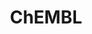 ---
bigquery: https://console.cloud.google.com/bigquery?p=patents-public-data&d=ebi_chembl&page=dataset
citation: '"The ChEMBL database in 2017." Anna Gaulton, Anne Hersey, Michał Nowotka,
  A Patrícia Bento, Jon Chambers, David Mendez, Prudence Mutowo, Francis Atkinson,
  Louisa J Bellis, Elena Cibrián-Uhalte, Mark Davies, Nathan Dedman, Anneli Karlsson,
  María Paula Magariños, John P Overington, George Papadatos, Ines Smit, Andrew R
  Leach Nucleic acids Research (2017) 45 (Database Issue), D945-D954'
contributors: European Bioinformatics Institute
cost: None
description: ChEMBL Data is a manually curated database of small molecules used in
  drug discovery, including information about existing patented drugs.
documentation: 'schema: https://www.ebi.ac.uk/chembl/db_schema


  '
last_edit: Mon, 04 Apr 2022 19:07:30 GMT
location: https://console.cloud.google.com/marketplace/product/google_patents_public_datasets/chembl
maintained_by: EMBL-EBI, an outstation of European Molecular Biology Laboratory
related_publications: '

  ChEMBL: towards direct deposition of bioassay data.


  Mendez D, Gaulton A, Bento AP, Chambers J, De Veij M, Félix E, Magariños MP, Mosquera
  JF, Mutowo P, Nowotka M, Gordillo-Marañón M, Hunter F, Junco L, Mugumbate G, Rodriguez-Lopez
  M, Atkinson F, Bosc N, Radoux CJ, Segura-Cabrera A, Hersey A, Leach AR.


  — Nucleic Acids Res. 2019; 47(D1):D930-D940. doi: 10.1093/nar/gky1075

  '
schema_fields: '[''ref_url'', ''site_name'', ''cell_ontology_id'', ''hba_lipinski'',
  ''biocomp_id'', ''priority'', ''toid'', ''ro3_pass'', ''first_in_class'', ''mw_monoisotopic'',
  ''tax_id'', ''curated_by'', ''efo_id'', ''prediction_method'', ''domain_id'', ''metref_id'',
  ''published_relation'', ''l5'', ''parameter_type'', ''ass_cls_map_id'', ''hbd'',
  ''class_level'', ''l2'', ''frac_code'', ''level4_description'', ''db_source'', ''enzyme_name'',
  ''downgraded'', ''canonical_smiles'', ''mol_hrac_id'', ''src_short_name'', ''met_id'',
  ''l4'', ''cell_source_organism'', ''status'', ''set_name'', ''first_approval'',
  ''metabolite_record_id'', ''standard_value'', ''related_tid'', ''source_domain_id'',
  ''comp_class_id'', ''stem_class'', ''patent_id'', ''data_validity_comment'', ''acd_most_bpka'',
  ''pathway_id'', ''standard_inchi_key'', ''ddd_admr'', ''assay_tax_id'', ''mutation'',
  ''max_phase'', ''availability_type'', ''bei'', ''cidx'', ''activity_id'', ''hrac_code'',
  ''published_type'', ''parenteral'', ''as_id'', ''tissue_id'', ''cx_logd'', ''molregno'',
  ''num_lipinski_ro5_violations'', ''bao_format'', ''warning_class'', ''sequence_md5sum'',
  ''product_id'', ''protein_class_desc'', ''target_desc'', ''irac_code'', ''bao_id'',
  ''definition'', ''entity_id'', ''qed_weighted'', ''doi'', ''assay_category'', ''major_class'',
  ''comments'', ''level2_description'', ''standard_type'', ''prodrug'', ''nda_type'',
  ''normal_range_max'', ''std_act_id'', ''who_extra'', ''max_phase_for_ind'', ''confidence'',
  ''comp_go_id'', ''delist_flag'', ''previous_company'', ''creation_date'', ''assay_param_id'',
  ''class_type'', ''assay_cell_type'', ''standard_flag'', ''mc_target_name'', ''protein_class_id'',
  ''structure_type'', ''efo_term'', ''site_residues'', ''parameter_value'', ''molfile'',
  ''usan_stem'', ''innovator_company'', ''level1_description'', ''mc_tax_id'', ''units'',
  ''ddd_id'', ''dosed_ingredient'', ''acd_logp'', ''natural_product'', ''compd_id'',
  ''smid'', ''accession'', ''published_value'', ''homologue'', ''formulation_id'',
  ''cx_logp'', ''hba'', ''standard_relation'', ''indref_id'', ''domain_description'',
  ''level1'', ''assay_type'', ''patent_expire_date'', ''chebi_par_id'', ''sei'', ''clo_id'',
  ''co_stem_id'', ''rtb'', ''parent_type'', ''pathway_key'', ''component_type'', ''alert_name'',
  ''le'', ''level2'', ''drugind_id'', ''frac_class_id'', ''src_description'', ''therapeutic_flag'',
  ''first_page'', ''db_version'', ''orig_description'', ''name'', ''indication_class'',
  ''qudt_units'', ''compound_key'', ''submission_date'', ''ingredient'', ''normal_range_min'',
  ''actsm_id'', ''ddd_value'', ''withdrawn_reason'', ''usan_stem_id'', ''substrate_record_id'',
  ''num_ro5_violations'', ''patent_no'', ''molecular_species'', ''updated_on'', ''bao_endpoint'',
  ''alert_set_id'', ''cpd_str_alert_id'', ''aidx'', ''mecref_id'', ''l7'', ''activity_count'',
  ''relation'', ''tid_fixed'', ''black_box_warning'', ''hrac_class_id'', ''who_name'',
  ''selectivity_comment'', ''acd_most_apka'', ''site_id'', ''irac_class_id'', ''authors'',
  ''oral'', ''usan_year'', ''value'', ''volume'', ''level4'', ''ap_id'', ''cell_id'',
  ''strength'', ''route'', ''hbd_lipinski'', ''isoform'', ''enzyme_tid'', ''res_stem_id'',
  ''molecular_mechanism'', ''short_name'', ''assay_desc'', ''drug_substance_flag'',
  ''drug_record_id'', ''full_mwt'', ''warning_type'', ''standard_text_value'', ''source'',
  ''text_value'', ''doc_id'', ''caloha_id'', ''publication_number'', ''aspect'', ''withdrawn_year'',
  ''withdrawn_country'', ''result_flag'', ''type'', ''assay_class_id'', ''title'',
  ''cell_source_tissue'', ''issue'', ''approval_date'', ''assay_source'', ''curation_comment'',
  ''tbl'', ''full_molformula'', ''chirality'', ''last_active'', ''rgid'', ''subgroup'',
  ''mc_target_accession'', ''direct_interaction'', ''cell_description'', ''pchembl_value'',
  ''assay_subcellular_fraction'', ''label'', ''activity_comment'', ''mesh_id'', ''year'',
  ''ridx'', ''aromatic_rings'', ''standard_upper_value'', ''standard_inchi'', ''sitecomp_id'',
  ''parent_molregno'', ''uberon_id'', ''ad_type'', ''description'', ''domain_type'',
  ''assay_organism'', ''pubmed_id'', ''mc_target_type'', ''level3'', ''relationship_type'',
  ''cx_most_bpka'', ''warning_year'', ''domain_name'', ''num_alerts'', ''ref_type'',
  ''mw_freebase'', ''target_mapping'', ''trade_name'', ''stem'', ''version'', ''warning_description'',
  ''doc_type'', ''assay_test_type'', ''inorganic_flag'', ''l8'', ''potential_duplicate'',
  ''stat'', ''start_position'', ''record_id'', ''heavy_atoms'', ''src_assay_id'',
  ''drug_product_flag'', ''mc_organism'', ''published_units'', ''end_position'', ''mol_atc_id'',
  ''updated_by'', ''species_group_flag'', ''usan_substem'', ''bto_id'', ''targrel_id'',
  ''predbind_id'', ''cell_name'', ''action_type'', ''src_id'', ''research_stem'',
  ''parent_go_id'', ''oc_id'', ''psa'', ''relationship_desc'', ''upper_value'', ''chembl_id'',
  ''uo_units'', ''entity_type'', ''compsyn_id'', ''level3_description'', ''mesh_heading'',
  ''assay_id'', ''lle'', ''atc_code'', ''protclasssyn_id'', ''target_type'', ''warning_id'',
  ''prod_pat_id'', ''l6'', ''mol_irac_id'', ''mechanism_of_action'', ''alert_id'',
  ''log_id'', ''compound_name'', ''cellosaurus_id'', ''protein_class_synonym'', ''topical'',
  ''cl_lincs_id'', ''src_compound_id'', ''withdrawn_flag'', ''mechanism_comment'',
  ''idx'', ''dosage_form'', ''l1'', ''patent_use_code'', ''warnref_id'', ''component_id'',
  ''company'', ''cx_most_apka'', ''relationship'', ''annotation'', ''go_id'', ''molecule_type'',
  ''withdrawn_class'', ''job_id'', ''tid'', ''last_page'', ''parent_id'', ''alogp'',
  ''smarts'', ''active_molregno'', ''ddd_comment'', ''ref_id'', ''standard_units'',
  ''active_ingredient'', ''variant_id'', ''sequence'', ''synonyms'', ''acd_logd'',
  ''pref_name'', ''polymer_flag'', ''applicant_full_name'', ''molsyn_id'', ''assay_tissue'',
  ''cell_source_tax_id'', ''syn_type'', ''mol_frac_id'', ''warning_country'', ''organism'',
  ''usan_stem_definition'', ''ddd_units'', ''targcomp_id'', ''met_conversion'', ''disease_efficacy'',
  ''met_comment'', ''abstract'', ''helm_notation'', ''journal'', ''binding_site_comment'',
  ''path'', ''mec_id'', ''confidence_score'', ''l3'', ''assay_strain'', ''country'',
  ''component_synonym'', ''level5'']'
shortname: chembl
tags:
- biotechnology
- health
- chemical
- bioinformatics
- medical
terms_of_use: CC BY-SA 3.0
title: ChEMBL
uuid: e232a192-965c-4ec9-904c-155b6dfe56c5
---